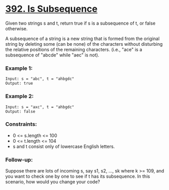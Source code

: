 # [392. Is Subsequence][question-link]

Given two strings s and t, return true if s is a subsequence of t, or false otherwise.

A subsequence of a string is a new string that is formed from the original string by deleting some (can be none) of the characters without disturbing the relative positions of the remaining characters. (i.e., "ace" is a subsequence of "abcde" while "aec" is not).

### Example 1:
```text
Input: s = "abc", t = "ahbgdc"
Output: true
```

### Example 2:
```text
Input: s = "axc", t = "ahbgdc"
Output: false
```

### Constraints:

* 0 <= s.length <= 100
* 0 <= t.length <= 104
* s and t consist only of lowercase English letters.

### Follow-up:
Suppose there are lots of incoming s, say s1, s2, ..., sk where k >= 109, and you want to check one by one to see if t has its subsequence. In this scenario, how would you change your code?

[question-link]: https://leetcode.com/problems/is-subsequence/?envType=study-plan-v2&envId=leetcode-75